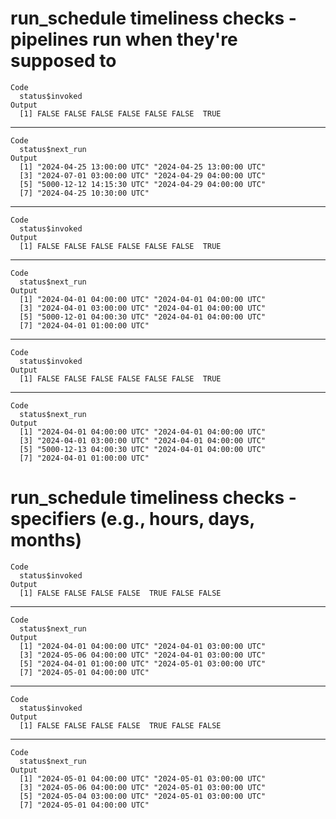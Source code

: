 # run_schedule timeliness checks - pipelines run when they're supposed to

    Code
      status$invoked
    Output
      [1] FALSE FALSE FALSE FALSE FALSE FALSE  TRUE

---

    Code
      status$next_run
    Output
      [1] "2024-04-25 13:00:00 UTC" "2024-04-25 13:00:00 UTC"
      [3] "2024-07-01 03:00:00 UTC" "2024-04-29 04:00:00 UTC"
      [5] "5000-12-12 14:15:30 UTC" "2024-04-29 04:00:00 UTC"
      [7] "2024-04-25 10:30:00 UTC"

---

    Code
      status$invoked
    Output
      [1] FALSE FALSE FALSE FALSE FALSE FALSE  TRUE

---

    Code
      status$next_run
    Output
      [1] "2024-04-01 04:00:00 UTC" "2024-04-01 04:00:00 UTC"
      [3] "2024-04-01 03:00:00 UTC" "2024-04-01 04:00:00 UTC"
      [5] "5000-12-01 04:00:30 UTC" "2024-04-01 04:00:00 UTC"
      [7] "2024-04-01 01:00:00 UTC"

---

    Code
      status$invoked
    Output
      [1] FALSE FALSE FALSE FALSE FALSE FALSE  TRUE

---

    Code
      status$next_run
    Output
      [1] "2024-04-01 04:00:00 UTC" "2024-04-01 04:00:00 UTC"
      [3] "2024-04-01 03:00:00 UTC" "2024-04-01 04:00:00 UTC"
      [5] "5000-12-13 04:00:30 UTC" "2024-04-01 04:00:00 UTC"
      [7] "2024-04-01 01:00:00 UTC"

# run_schedule timeliness checks - specifiers (e.g., hours, days, months)

    Code
      status$invoked
    Output
      [1] FALSE FALSE FALSE FALSE  TRUE FALSE FALSE

---

    Code
      status$next_run
    Output
      [1] "2024-04-01 04:00:00 UTC" "2024-04-01 03:00:00 UTC"
      [3] "2024-05-06 04:00:00 UTC" "2024-04-01 03:00:00 UTC"
      [5] "2024-04-01 01:00:00 UTC" "2024-05-01 03:00:00 UTC"
      [7] "2024-05-01 04:00:00 UTC"

---

    Code
      status$invoked
    Output
      [1] FALSE FALSE FALSE FALSE  TRUE FALSE FALSE

---

    Code
      status$next_run
    Output
      [1] "2024-05-01 04:00:00 UTC" "2024-05-01 03:00:00 UTC"
      [3] "2024-05-06 04:00:00 UTC" "2024-05-01 03:00:00 UTC"
      [5] "2024-05-04 03:00:00 UTC" "2024-05-01 03:00:00 UTC"
      [7] "2024-05-01 04:00:00 UTC"

